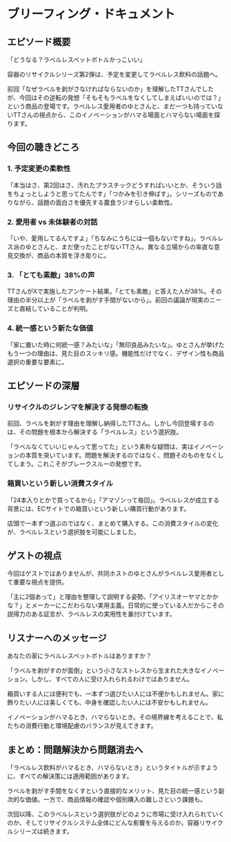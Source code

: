 # ブリーフィング・ドキュメント

## エピソード概要

「どうなる？ラベルレスペットボトルかっこいい」

容器のリサイクルシリーズ第2弾は、予定を変更してラベルレス飲料の話題へ。

前回「なぜラベルを剥がさなければならないのか」を理解したTTさんでしたが、今回はその逆転の発想「そもそもラベルをなくしてしまえばいいのでは？」という商品の登場です。ラベルレス愛用者のゆとさんと、まだ一つも持っていないTTさんの視点から、このイノベーションがハマる場面とハマらない場面を探ります。

## 今回の聴きどころ

### 1. 予定変更の柔軟性

「本当はさ、第2回はさ、汚れたプラスチックどうすればいいとか、そういう話をちょっとしようと思ってたんです」「つかみを引き伸ばす」。シリーズものでありながら、話題の面白さを優先する農食ラジオらしい柔軟性。

### 2. 愛用者 vs 未体験者の対話

「いや、愛用してるんですよ」「ちなみにうちには一個もないですね」。ラベルレス派のゆとさんと、まだ使ったことがないTTさん。異なる立場からの率直な意見交換が、商品の本質を浮き彫りに。

### 3. 「とても素敵」38%の声

TTさんがXで実施したアンケート結果。「とても素敵」と答えた人が38%。その理由の半分以上が「ラベルを剥がす手間がないから」。前回の議論が現実のニーズと直結していることが判明。

### 4. 統一感という新たな価値

「家に置いた時に何統一感？みたいな」「無印良品みたいな」。ゆとさんが挙げたもう一つの理由は、見た目のスッキリ感。機能性だけでなく、デザイン性も商品選択の重要な要素に。

## エピソードの深層

### リサイクルのジレンマを解決する発想の転換

前回、ラベルを剥がす理由を理解し納得したTTさん。しかし今回登場するのは、その問題を根本から解決する「ラベルレス」という選択肢。

「ラベルなくていいじゃんって思ってた」という素朴な疑問は、実はイノベーションの本質を突いています。問題を解決するのではなく、問題そのものをなくしてしまう。これこそがブレークスルーの発想です。

### 箱買いという新しい消費スタイル

「24本入りとかで買ってるから」「アマゾンって毎回」。ラベルレスが成立する背景には、ECサイトでの箱買いという新しい購買行動があります。

店頭で一本ずつ選ぶのではなく、まとめて購入する。この消費スタイルの変化が、ラベルレスという選択肢を可能にしました。

## ゲストの視点

今回はゲストではありませんが、共同ホストのゆとさんがラベルレス愛用者として重要な視点を提供。

「主に2個あって」と理由を整理して説明する姿勢、「アイリスオーヤマとかかな？」とメーカーにこだわらない実用主義。日常的に使っている人だからこその説得力のある証言が、ラベルレスの実用性を裏付けています。

## リスナーへのメッセージ

あなたの家にラベルレスペットボトルはありますか？

「ラベルを剥がすのが面倒」という小さなストレスから生まれた大きなイノベーション。しかし、すべての人に受け入れられるわけではありません。

箱買いする人には便利でも、一本ずつ選びたい人には不便かもしれません。家に飾りたい人には美しくても、中身を確認したい人には不安かもしれません。

イノベーションがハマるとき、ハマらないとき。その境界線を考えることで、私たちの消費行動と環境配慮のバランスが見えてきます。

## まとめ：問題解決から問題消去へ

「ラベルレス飲料がハマるとき、ハマらないとき」というタイトルが示すように、すべての解決策には適用範囲があります。

ラベルを剥がす手間をなくすという直接的なメリット、見た目の統一感という副次的な価値。一方で、商品情報の確認や個別購入の難しさという課題も。

次回以降、このラベルレスという選択肢がどのように市場に受け入れられていくのか、そしてリサイクルシステム全体にどんな影響を与えるのか。容器リサイクルシリーズは続きます。
